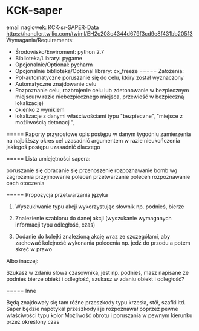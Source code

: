 ﻿# KCK-saper
email naglowek:
KCK-sr-SAPER-Data
https://handler.twilio.com/twiml/EH2c208c4344d679f3cd9e8f431bb20513
Wymagania/Requirements:

 - Środowisko/Enviroment: python 2.7
 - Biblioteka/Library: pygame
 - Opcjonalnie/Optional: pycharm
 - Opcjonalnie biblioteka/Optional library: cx_freeze 
===== 
Założenia:
- Poł-automatyczne poruszanie się do celu, który został wyznaczony
- Automatyczne znajdowanie celu
- Rozpoznanie celu, rozbrojenie celu lub zdetonowanie w bezpiecznym miejscu(w razie niebezpiecznego miejsca, przewieść w bezpieczną lokalizację)
- okienko z wynikiem 
- lokalizacje z danymi właściwościami typu "bezpieczne", "miejsce z możliwością detonacji", 

=====
Raporty przyrostowe
opis postępu w danym tygodniu
zamierzenia na najbliższy okres
cel uzasadnić argumentem
w razie nieukończenia jakiegoś postępu uzasadnić dlaczego

=====
Lista umiejętności sapera:

poruszanie się
obracanie się 
przenoszenie
rozpoznawanie bomb wg zagrożenia
przyjmowanie poleceń
przetwarzanie poleceń
rozpoznawanie cech otoczenia

=====
Propozycja przetwarzania języka

1. Wyszukiwanie typu akcji wykorzystując słownik np. podnieś, bierze

2. Znalezienie szablonu do danej akcji (wyszukanie wymaganych informacji typu odległość, czas)

3. Dodanie do kolejki znalezioną akcję wraz ze szczegółami, aby zachować kolejność wykonania polecenia np. jedź do przodu a potem skręć w prawo

Albo inaczej:

Szukasz w zdaniu słowa czasownika, jest np. podnieś, masz napisane że podnieś bierze obiekt i odległość, szukasz w zdaniu obiekt i odległość?

=====
Inne 

Będą znajdowały się tam różne przeszkody typu krzesła, stół, szafki itd.
Saper będzie napotykał przeszkody i je rozpoznawał poprzez pewne właściwości typu kolor
Możliwość obrotu i poruszania w pewnym kierunku przez określony czas

